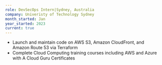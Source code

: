 ```yaml
---
role: DevSecOps Intern|Sydney, Australia
company: Univeristy of Technology Sydney
month_started: Jan
year_started: 2023
current: true
---
```


*  Launch and maintain code on AWS S3, Amazon CloudFront, and Amazon Route 53 via Terraform
*  Complete Cloud Computing training courses including AWS and Azure with A Cloud Guru Certificates
